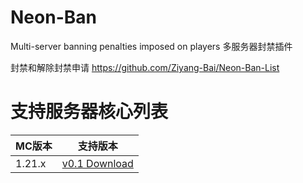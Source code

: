 # Neon-Ban
Multi-server banning penalties imposed on players
多服务器封禁插件

封禁和解除封禁申请 https://github.com/Ziyang-Bai/Neon-Ban-List

# 支持服务器核心列表
|MC版本|支持版本|
|--------|-------|
|1.21.x|[v0.1 Download](https://github.com/Ziyang-Bai/Neon-Ban/releases/tag/v0.1)|
